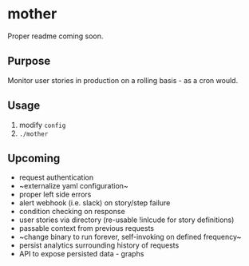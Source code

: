 # mother

Proper readme coming soon.

## Purpose
Monitor user stories in production on a rolling basis - as a cron would.

## Usage
1. modify `config`
2. `./mother`

## Upcoming
* request authentication
* ~externalize yaml configuration~
* proper left side errors
* alert webhook (i.e. slack) on story/step failure
* condition checking on response
* user stories via directory (re-usable !inlcude for story definitions)
* passable context from previous requests
* ~change binary to run forever, self-invoking on defined frequency~
* persist analytics surrounding history of requests
* API to expose persisted data - graphs
